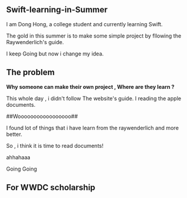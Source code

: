## Swift-learning-in-Summer ##

I am Dong Hong, a college student and currently learning Swift.

The gold in this summer is to make some simple project by fllowing the Raywenderlich's guide. 

I keep Going but now i change my idea. 

## The problem ## 
**Why someone can make their own project , Where are they learn ?**

This whole day , i didn't follow The website's guide. I reading the apple documents. 

##Wooooooooooooooooo##

I found lot of things that i have learn from the raywenderlich and more better.

So , i think it is time to read documents!

ahhahaaa

Going Going 

## For WWDC scholarship ##



